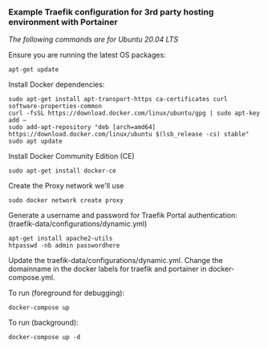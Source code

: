 ### Example Traefik configuration for 3rd party hosting environment with Portainer

*The following commands are for Ubuntu 20.04 LTS*

Ensure you are running the latest OS packages:
```
apt-get update
```

Install Docker dependencies:
```
sudo apt-get install apt-transport-https ca-certificates curl software-properties-common
curl -fsSL https://download.docker.com/linux/ubuntu/gpg | sudo apt-key add –
sudo add-apt-repository "deb [arch=amd64] https://download.docker.com/linux/ubuntu $(lsb_release -cs) stable"
sudo apt update
```

Install Docker Community Edition (CE)
```
sudo apt-get install docker-ce
```

Create the Proxy network we'll use
```
sudo docker network create proxy
```

Generate a username and password for Traefik Portal authentication:
(traefik-data/configurations/dynamic.yml)
```
apt-get install apache2-utils
htpasswd -nb admin passwordhere
```

Update the traefik-data/configurations/dynamic.yml.
Change the domainname in the docker labels for traefik and portainer in docker-compose.yml.

To run (foreground for debugging):
```
docker-compose up
```

To run (background):
```
docker-compose up -d
```
